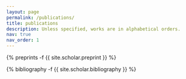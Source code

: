 ```yaml
---
layout: page
permalink: /publications/
title: publications
description: Unless specified, works are in alphabetical orders.
nav: true
nav_order: 1
---
```


<div class="preprints">

{% preprints -f {{ site.scholar.preprint }} %}

</div>


<div class="publications">

{% bibliography -f {{ site.scholar.bibliography }} %}

</div>
